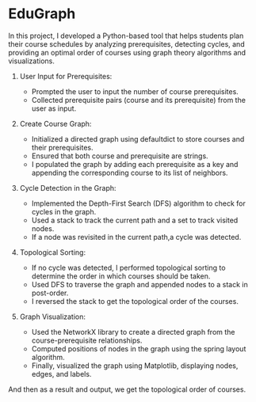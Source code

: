 # EduGraph
In this project, I developed a Python-based tool that helps students plan their course schedules by analyzing prerequisites, detecting cycles, and providing an optimal order of courses using graph theory algorithms and visualizations.

1. User Input for Prerequisites:
   - Prompted the user to input the number of course prerequisites.
   - Collected prerequisite pairs (course and its prerequisite) from the user as input.

2. Create Course Graph:
   - Initialized a directed graph using defaultdict to store courses and their prerequisites.
   - Ensured that both course and prerequisite are strings.
   - I populated the graph by adding each prerequisite as a key and appending the corresponding course to its list of neighbors.

3. Cycle Detection in the Graph:
   - Implemented the Depth-First Search (DFS) algorithm to check for cycles in the graph.
   - Used a stack to track the current path and a set to track visited nodes.
   - If a node was revisited in the current path,a cycle was detected.

4. Topological Sorting:
   - If no cycle was detected, I performed topological sorting to determine the order in which courses should be taken.
   - Used DFS to traverse the graph and appended nodes to a stack in post-order.
   - I reversed the stack to get the topological order of the courses.

5. Graph Visualization:
    - Used the NetworkX library to create a directed graph from the course-prerequisite relationships.
    - Computed positions of nodes in the graph using the spring layout algorithm.
    - Finally, visualized the graph using Matplotlib, displaying nodes, edges, and labels.

And then as a result and output, we get the topological order of courses.
